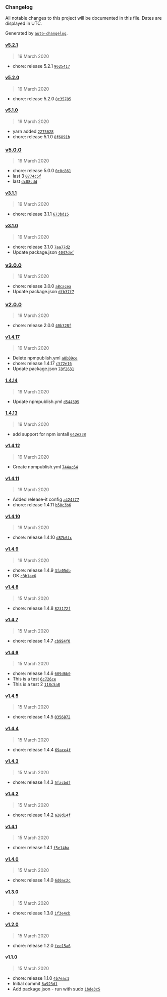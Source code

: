 ### Changelog

All notable changes to this project will be documented in this file. Dates are displayed in UTC.

Generated by [`auto-changelog`](https://github.com/CookPete/auto-changelog).

#### [v5.2.1](https://github.com/rcastino/rai-hello1971/compare/v5.2.0...v5.2.1)

> 19 March 2020

- chore: release 5.2.1 [`9625417`](https://github.com/rcastino/rai-hello1971/commit/9625417307a3c004017c046bb289f61d6aa3e421)

#### [v5.2.0](https://github.com/rcastino/rai-hello1971/compare/v5.1.0...v5.2.0)

> 19 March 2020

- chore: release 5.2.0 [`8c35785`](https://github.com/rcastino/rai-hello1971/commit/8c35785c3bb8c2e4a8ca56b4c639470361e5b27e)

#### [v5.1.0](https://github.com/rcastino/rai-hello1971/compare/v5.0.0...v5.1.0)

> 19 March 2020

- yarn added [`2275628`](https://github.com/rcastino/rai-hello1971/commit/2275628b6fae2b8cd3ddad08581b6fbb3afb08b5)
- chore: release 5.1.0 [`8f6891b`](https://github.com/rcastino/rai-hello1971/commit/8f6891bbdc918d91bd99e2f63b5fc8b6d1792384)

### [v5.0.0](https://github.com/rcastino/rai-hello1971/compare/v3.1.1...v5.0.0)

> 19 March 2020

- chore: release 5.0.0 [`0c0c861`](https://github.com/rcastino/rai-hello1971/commit/0c0c86102cfe7854aa4c605b21459771e81997c3)
- last 3 [`0774c5f`](https://github.com/rcastino/rai-hello1971/commit/0774c5f02659491853fe56314326eaef918d24f9)
- last [`dc88cdd`](https://github.com/rcastino/rai-hello1971/commit/dc88cdd8894ecd4c30e7685c55c0e2d5b4c52643)

#### [v3.1.1](https://github.com/rcastino/rai-hello1971/compare/v3.1.0...v3.1.1)

> 19 March 2020

- chore: release 3.1.1 [`673bd15`](https://github.com/rcastino/rai-hello1971/commit/673bd15400e1ffabf5899ca00daaec27fbc4b84b)

#### [v3.1.0](https://github.com/rcastino/rai-hello1971/compare/v3.0.0...v3.1.0)

> 19 March 2020

- chore: release 3.1.0 [`7aa77d2`](https://github.com/rcastino/rai-hello1971/commit/7aa77d20e5ff95aec7e485080941181a620f63a1)
- Update package.json [`4047def`](https://github.com/rcastino/rai-hello1971/commit/4047def8788c3c7110d6bf0145b3230e72814690)

### [v3.0.0](https://github.com/rcastino/rai-hello1971/compare/v2.0.0...v3.0.0)

> 19 March 2020

- chore: release 3.0.0 [`a8cacea`](https://github.com/rcastino/rai-hello1971/commit/a8cacea5112bec06ee01e9e455e30d8feb2cf4fa)
- Update package.json [`dfb37f7`](https://github.com/rcastino/rai-hello1971/commit/dfb37f734a9a4a8bb7d585de9004ab53383d47f4)

### [v2.0.0](https://github.com/rcastino/rai-hello1971/compare/v1.4.17...v2.0.0)

> 19 March 2020

- chore: release 2.0.0 [`40b328f`](https://github.com/rcastino/rai-hello1971/commit/40b328fc444de04b2e2cc35576c0fb63510a27ac)

#### [v1.4.17](https://github.com/rcastino/rai-hello1971/compare/1.4.14...v1.4.17)

> 19 March 2020

- Delete npmpublish.yml [`a8b09ce`](https://github.com/rcastino/rai-hello1971/commit/a8b09ce495b1ef7180ce709d6aa336ef9ca0a435)
- chore: release 1.4.17 [`c572e16`](https://github.com/rcastino/rai-hello1971/commit/c572e167cb6cc5f460a9e82e560d521fb8be775a)
- Update package.json [`78f2631`](https://github.com/rcastino/rai-hello1971/commit/78f26315757886ba6271a3aae34bb4292cc59722)

#### [1.4.14](https://github.com/rcastino/rai-hello1971/compare/1.4.13...1.4.14)

> 19 March 2020

- Update npmpublish.yml [`d544595`](https://github.com/rcastino/rai-hello1971/commit/d5445956c7eac8a84ded3fa2174cc2796d4ce777)

#### [1.4.13](https://github.com/rcastino/rai-hello1971/compare/v1.4.12...1.4.13)

> 19 March 2020

- add support for npm isntall [`642e238`](https://github.com/rcastino/rai-hello1971/commit/642e238abb0647e02a7f5fe87a40b0cfd5fdb0fa)

#### [v1.4.12](https://github.com/rcastino/rai-hello1971/compare/v1.4.11...v1.4.12)

> 19 March 2020

- Create npmpublish.yml [`744ac64`](https://github.com/rcastino/rai-hello1971/commit/744ac641b7d370ef65f40aa1ea5fb481146fb5d6)

#### [v1.4.11](https://github.com/rcastino/rai-hello1971/compare/v1.4.10...v1.4.11)

> 19 March 2020

- Added release-it config [`a424f77`](https://github.com/rcastino/rai-hello1971/commit/a424f778549161c3425509af7bcfeddfb630841f)
- chore: release 1.4.11 [`b50c3b6`](https://github.com/rcastino/rai-hello1971/commit/b50c3b6673e3f8b195cf30a5349619a2eafef6aa)

#### [v1.4.10](https://github.com/rcastino/rai-hello1971/compare/v1.4.9...v1.4.10)

> 19 March 2020

- chore: release 1.4.10 [`d87b6fc`](https://github.com/rcastino/rai-hello1971/commit/d87b6fcca88266bc777e04ab85fc20946af99329)

#### [v1.4.9](https://github.com/rcastino/rai-hello1971/compare/v1.4.8...v1.4.9)

> 19 March 2020

- chore: release 1.4.9 [`3fa05db`](https://github.com/rcastino/rai-hello1971/commit/3fa05db2c0a229bcd62749683fdd2d536c584f57)
- OK [`c3b1ae6`](https://github.com/rcastino/rai-hello1971/commit/c3b1ae60327483b946f72e1eed9850f96b794b3d)

#### [v1.4.8](https://github.com/rcastino/rai-hello1971/compare/v1.4.7...v1.4.8)

> 15 March 2020

- chore: release 1.4.8 [`823172f`](https://github.com/rcastino/rai-hello1971/commit/823172f64493489f400c2652de082c27cfa9d8b4)

#### [v1.4.7](https://github.com/rcastino/rai-hello1971/compare/v1.4.6...v1.4.7)

> 15 March 2020

- chore: release 1.4.7 [`cb994f0`](https://github.com/rcastino/rai-hello1971/commit/cb994f0053435bc4c6b41e57ac3e41d9e57418cd)

#### [v1.4.6](https://github.com/rcastino/rai-hello1971/compare/v1.4.5...v1.4.6)

> 15 March 2020

- chore: release 1.4.6 [`609d6b0`](https://github.com/rcastino/rai-hello1971/commit/609d6b03839f33ab83f5eecf9350b3a349397a1c)
- This is a test [`6c726ce`](https://github.com/rcastino/rai-hello1971/commit/6c726ce3e12451e0181f45d3b5918b60dbd98b1f)
- This is a test 2 [`118c5a8`](https://github.com/rcastino/rai-hello1971/commit/118c5a89e158903bff5a0dc38275b067046ccb28)

#### [v1.4.5](https://github.com/rcastino/rai-hello1971/compare/v1.4.4...v1.4.5)

> 15 March 2020

- chore: release 1.4.5 [`0356872`](https://github.com/rcastino/rai-hello1971/commit/03568726f50ebf37bed3baad3ecc64e4a4530337)

#### [v1.4.4](https://github.com/rcastino/rai-hello1971/compare/v1.4.3...v1.4.4)

> 15 March 2020

- chore: release 1.4.4 [`69ace4f`](https://github.com/rcastino/rai-hello1971/commit/69ace4f0927f0488167efbfb490602b778976e79)

#### [v1.4.3](https://github.com/rcastino/rai-hello1971/compare/v1.4.2...v1.4.3)

> 15 March 2020

- chore: release 1.4.3 [`5facbdf`](https://github.com/rcastino/rai-hello1971/commit/5facbdf6399a8cfaaac70fe538855183aad84ebe)

#### [v1.4.2](https://github.com/rcastino/rai-hello1971/compare/v1.4.1...v1.4.2)

> 15 March 2020

- chore: release 1.4.2 [`a28d14f`](https://github.com/rcastino/rai-hello1971/commit/a28d14f6084982c41cb013d6d66a3dff7bac0a69)

#### [v1.4.1](https://github.com/rcastino/rai-hello1971/compare/v1.4.0...v1.4.1)

> 15 March 2020

- chore: release 1.4.1 [`f5e14ba`](https://github.com/rcastino/rai-hello1971/commit/f5e14ba846a8892b03eb9fd4fb79a7ce2f535cc4)

#### [v1.4.0](https://github.com/rcastino/rai-hello1971/compare/v1.3.0...v1.4.0)

> 15 March 2020

- chore: release 1.4.0 [`6d0ac2c`](https://github.com/rcastino/rai-hello1971/commit/6d0ac2c9b013e48523a838738c8466d0c85a8284)

#### [v1.3.0](https://github.com/rcastino/rai-hello1971/compare/v1.2.0...v1.3.0)

> 15 March 2020

- chore: release 1.3.0 [`1f3e4cb`](https://github.com/rcastino/rai-hello1971/commit/1f3e4cbeff193a238b88a4d337f6279a6cc89609)

#### [v1.2.0](https://github.com/rcastino/rai-hello1971/compare/v1.1.0...v1.2.0)

> 15 March 2020

- chore: release 1.2.0 [`fee15a6`](https://github.com/rcastino/rai-hello1971/commit/fee15a69bf5b0ea0fa545f66d0e74c059f37c354)

#### v1.1.0

> 15 March 2020

- chore: release 1.1.0 [`4b7eac1`](https://github.com/rcastino/rai-hello1971/commit/4b7eac15ed8b34afab383a64ce98db2ff55122fc)
- Initial commit [`6a923d1`](https://github.com/rcastino/rai-hello1971/commit/6a923d1c446621eaed25ee461b0212eccbde4ba4)
- Add package.json - run with sudo [`1bde3c5`](https://github.com/rcastino/rai-hello1971/commit/1bde3c5d95770f80bbf81cc43da5026f8a809e91)
